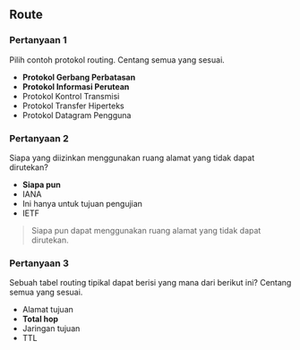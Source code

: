 ## Route

### Pertanyaan 1

Pilih contoh protokol routing. Centang semua yang sesuai.

* **Protokol Gerbang Perbatasan**
* **Protokol Informasi Perutean**
* Protokol Kontrol Transmisi
* Protokol Transfer Hiperteks
* Protokol Datagram Pengguna

### Pertanyaan 2

Siapa yang diizinkan menggunakan ruang alamat yang tidak dapat dirutekan?

* **Siapa pun**
* IANA
* Ini hanya untuk tujuan pengujian
* IETF

> Siapa pun dapat menggunakan ruang alamat yang tidak dapat dirutekan.
### Pertanyaan 3

Sebuah tabel routing tipikal dapat berisi yang mana dari berikut ini? Centang semua yang sesuai.

* Alamat tujuan
* **Total hop**
* Jaringan tujuan
* TTL
